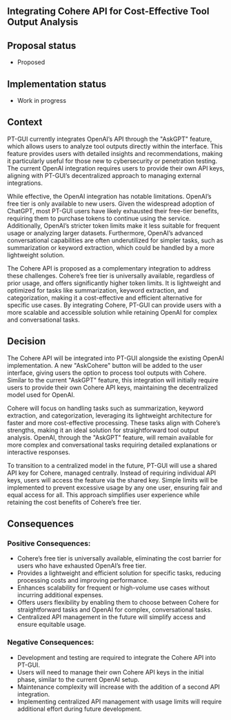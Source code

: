 ## Integrating Cohere API for Cost-Effective Tool Output Analysis

## Proposal status

-   Proposed

## Implementation status

-   Work in progress

## Context

PT-GUI currently integrates OpenAI’s API through the "AskGPT" feature, which allows users to analyze tool outputs directly within the interface. This feature provides users with detailed insights and recommendations, making it particularly useful for those new to cybersecurity or penetration testing. The current OpenAI integration requires users to provide their own API keys, aligning with PT-GUI’s decentralized approach to managing external integrations.

While effective, the OpenAI integration has notable limitations. OpenAI’s free tier is only available to new users. Given the widespread adoption of ChatGPT, most PT-GUI users have likely exhausted their free-tier benefits, requiring them to purchase tokens to continue using the service. Additionally, OpenAI’s stricter token limits make it less suitable for frequent usage or analyzing larger datasets. Furthermore, OpenAI’s advanced conversational capabilities are often underutilized for simpler tasks, such as summarization or keyword extraction, which could be handled by a more lightweight solution.

The Cohere API is proposed as a complementary integration to address these challenges. Cohere’s free tier is universally available, regardless of prior usage, and offers significantly higher token limits. It is lightweight and optimized for tasks like summarization, keyword extraction, and categorization, making it a cost-effective and efficient alternative for specific use cases. By integrating Cohere, PT-GUI can provide users with a more scalable and accessible solution while retaining OpenAI for complex and conversational tasks.

## Decision

The Cohere API will be integrated into PT-GUI alongside the existing OpenAI implementation. A new "AskCohere" button will be added to the user interface, giving users the option to process tool outputs with Cohere. Similar to the current "AskGPT" feature, this integration will initially require users to provide their own Cohere API keys, maintaining the decentralized model used for OpenAI.

Cohere will focus on handling tasks such as summarization, keyword extraction, and categorization, leveraging its lightweight architecture for faster and more cost-effective processing. These tasks align with Cohere’s strengths, making it an ideal solution for straightforward tool output analysis. OpenAI, through the "AskGPT" feature, will remain available for more complex and conversational tasks requiring detailed explanations or interactive responses.

To transition to a centralized model in the future, PT-GUI will use a shared API key for Cohere, managed centrally. Instead of requiring individual API keys, users will access the feature via the shared key. Simple limits will be implemented to prevent excessive usage by any one user, ensuring fair and equal access for all. This approach simplifies user experience while retaining the cost benefits of Cohere’s free tier.

## Consequences

### Positive Consequences:

-   Cohere’s free tier is universally available, eliminating the cost barrier for users who have exhausted OpenAI’s free tier.
-   Provides a lightweight and efficient solution for specific tasks, reducing processing costs and improving performance.
-   Enhances scalability for frequent or high-volume use cases without incurring additional expenses.
-   Offers users flexibility by enabling them to choose between Cohere for straightforward tasks and OpenAI for complex, conversational tasks.
-   Centralized API management in the future will simplify access and ensure equitable usage.

### Negative Consequences:

-   Development and testing are required to integrate the Cohere API into PT-GUI.
-   Users will need to manage their own Cohere API keys in the initial phase, similar to the current OpenAI setup.
-   Maintenance complexity will increase with the addition of a second API integration.
-   Implementing centralized API management with usage limits will require additional effort during future development.
